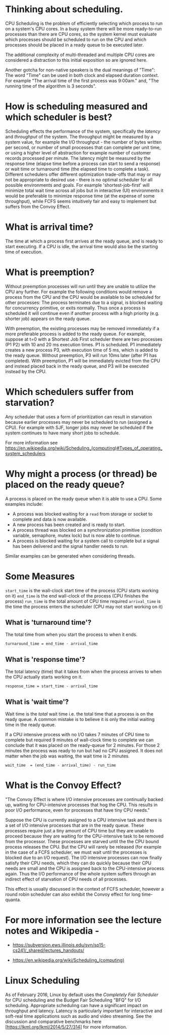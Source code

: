 # Thinking about scheduling.

CPU Scheduling is the problem of efficiently selecting which process to run on a system's CPU cores. In a busy system there will be more ready-to-run processes than there are CPU cores, so the system kernel must evaluate which processes should be scheduled to run on the CPU and which processes should be placed in a ready queue to be executed later.

The additional complexity of multi-threaded and multiple CPU cores are considered a distraction to this initial exposition so are ignored here.

Another gotcha for non-native speakers is the dual meanings of "Time": The word "Time" can be used in both clock and elapsed duration context. For example "The arrival time of the first process was 9:00am." and, "The running time of the algorithm is 3 seconds".

# How is scheduling measured and which scheduler is best?

Scheduling effects the performance of the system, specifically the *latency* and *throughput* of the system. The throughput might be measured by a system value, for example the I/O throughput - the number of bytes written per second, or number of small processes that can complete per unit time, or using a higher level of abstraction for example number of customer records processed per minute. The latency might be measured by the response time (elapse time before a process can start to send a response) or wait time or turnaround time (the elapsed time to complete a task). Different schedulers offer different optimization trade-offs that may or may not be appropriate to desired use - there is no optimal scheduler for all possible environments and goals. For example 'shortest-job-first' will minimize total wait time across all jobs but in interactive (UI) environments it would be preferable to minimize response time (at the expense of some throughput), while FCFS seems intuitively fair and easy to implement but suffers from the Convoy Effect.

# What is arrival time?

The time at which a process first arrives at the ready queue, and is ready to start executing. If a CPU is idle, the arrival time would also be the starting time of execution.

# What is preemption?

Without preemption processes will run until they are unable to utilize the CPU any further. For example the following conditions would remove a process from the CPU and the CPU would be available to be scheduled for other processes: The process terminates due to a signal, is blocked waiting for concurrency primitive, or exits normally.
Thus once a process is scheduled it will continue even if another process with a high priority (e.g. shorter job) appears on the ready queue.

With preemption, the existing processes may be removed immediately if a more preferable process is added to the ready queue. For example, suppose at t=0 with a Shortest Job First scheduler there are two processes (P1 P2) with 10 and 20 ms execution times. P1 is scheduled. P1 immediately creates a new process P3, with execution time of 5 ms, which is added to the ready queue. Without preemption, P3 will run 10ms later (after P1 has completed). With preemption, P1 will be immediately evicted from the CPU and instead placed back in the ready queue, and P3 will be executed instead by the CPU.

# Which schedulers suffer from starvation?
Any scheduler that uses a form of prioritization can result in starvation because earlier processes may never be scheduled to run (assigned a CPU). For example with SJF, longer jobs may never be scheduled if the system continues to have many short jobs to schedule.

For more information see
https://en.wikipedia.org/wiki/Scheduling_(computing)#Types_of_operating_system_schedulers

# Why might a process (or thread) be placed on the ready queue?

A process is placed on the ready queue when it is able to use a CPU. Some examples include:
* A process was blocked waiting for a `read` from storage or socket to complete and data is now available.
* A new process has been created and is ready to start.
* A process thread was blocked on a synchronization primitive (condition variable, semaphore, mutex lock) but is now able to continue.
* A process is blocked waiting for a system call to complete but a signal has been delivered and the signal handler needs to run.

Similar examples can be generated when considering threads.

# Some Measures

`start_time` is the wall-clock start time of the process (CPU starts working on it)
`end_time` is the end wall-clock of the process (CPU finishes the process)
`run_time` is the total amount of CPU time required
`arrival_time` is the time the process enters the scheduler (CPU may not start working on it)

## What is 'turnaround time'?

The total time from when you start the process to when it ends.

`turnaround_time = end_time - arrival_time`

## What is 'response time'?

The total latency (time) that it takes from when the process arrives to when the CPU actually starts working on it.

`response_time = start_time - arrival_time`

## What is 'wait time'?

Wait time is the *total* wait time i.e. the total time that a process is on the ready queue. A common mistake is to believe it is only the initial waiting time in the ready queue.

If a CPU intensive process with no I/O takes 7 minutes of CPU time to complete but required 9 minutes of wall-clock time to complete we can conclude that it was placed on the ready-queue for 2 minutes. For those 2 minutes the process was ready to run but had no CPU assigned. It does not matter when the job was waiting, the wait time is 2 minutes.

`wait_time  = (end_time - arrival_time) - run_time`


# What is the Convoy Effect?

"The Convoy Effect is where I/O intensive processes are continually backed up, waiting for CPU-intensive processes that hog the CPU. This results in poor I/O performance, even for processes that have tiny CPU needs."

Suppose the CPU is currently assigned to a CPU intensive task and there is a set of I/O intensive processes that are in the ready queue. These processes require just a tiny amount of CPU time but they are unable to proceed because they are waiting for the CPU-intensive task to be removed from the processor. These processes are starved until the the CPU bound process releases the CPU. But the CPU will rarely be released (for example in the case of a FCFS scheduler, we must wait until the processes is blocked due to an I/O request). The I/O intensive processes can now finally satisfy their CPU needs, which they can do quickly because their CPU needs are small and the CPU is assigned back to the CPU-intensive process again. Thus the I/O performance of the whole system suffers through an indirect effect of starvation of CPU needs of all processes.

This effect is usually discussed in the context of FCFS scheduler, however a round robin scheduler can also exhibit the Convoy effect for long time-quanta.

# For more information see the lecture notes and Wikipedia -

* https://subversion.ews.illinois.edu/svn/sp15-cs241/_shared/lectures_handouts/ 

* https://en.wikipedia.org/wiki/Scheduling_(computing)

# Linux Scheduling
As of February 2016, Linux by default uses the *Completely Fair Scheduler* for CPU scheduling and the Budget Fair Scheduling "BFQ" for I/O scheduling. Appropriate scheduling can have a significant impact on throughput and latency. Latency is particularly important for interactive and soft-real time applications such as audio and video streaming. See the discussion and comparative benchmarks here [https://lkml.org/lkml/2014/5/27/314] for more information.


